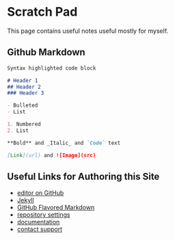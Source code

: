 # Scratch Pad

This page contains useful notes useful mostly for myself.

## Github Markdown

```markdown
Syntax highlighted code block

# Header 1
## Header 2
### Header 3

- Bulleted
- List

1. Numbered
2. List

**Bold** and _Italic_ and `Code` text

[Link](url) and ![Image](src)
```

## Useful Links for Authoring this Site

- [editor on GitHub](https://github.com/soundpaint/soundpaint.github.io/edit/master/README.md)
- [Jekyll](https://jekyllrb.com/)
- [GitHub Flavored Markdown](https://guides.github.com/features/mastering-markdown/)
- [repository settings](https://github.com/soundpaint/soundpaint.github.io/settings)
- [documentation](https://help.github.com/categories/github-pages-basics/)
- [contact support](https://github.com/contact)

